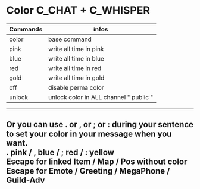 # Color C_CHAT + C_WHISPER

Commands | infos
--- | ---
color | base command
pink | write all time in pink
blue | write all time in blue
red | write all time in red
gold | write all time in gold
off | disable perma color
unlock | unlock color in ALL channel " public "

---
Or you can use . or , or ; or : during your sentence to set your color in your message when you want. <br>
. pink / , blue / ; red / : yellow <br>
Escape for linked Item / Map / Pos without color <br>
Escape for Emote / Greeting / MegaPhone / Guild-Adv
---
